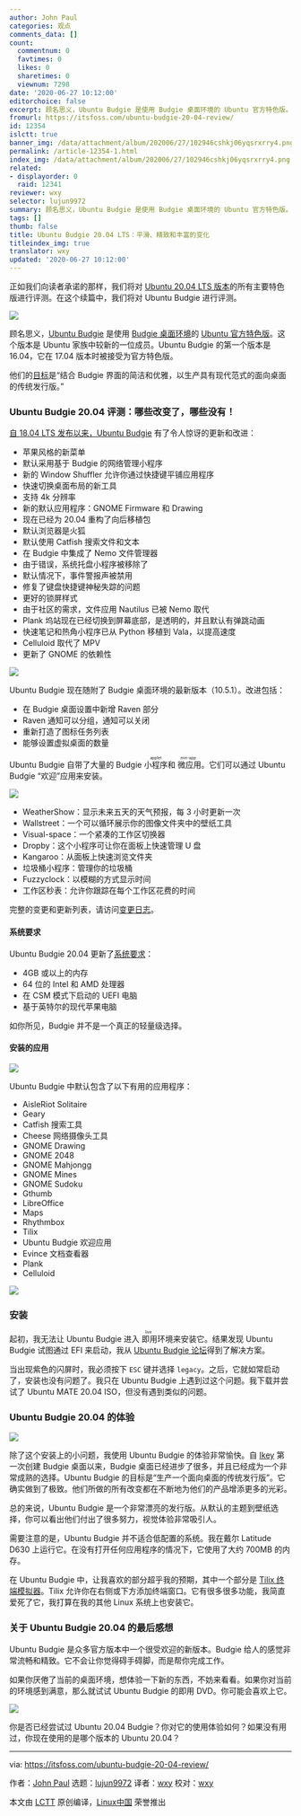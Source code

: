 ```yaml
---
author: John Paul
categories: 观点
comments_data: []
count:
  commentnum: 0
  favtimes: 0
  likes: 0
  sharetimes: 0
  viewnum: 7298
date: '2020-06-27 10:12:00'
editorchoice: false
excerpt: 顾名思义，Ubuntu Budgie 是使用 Budgie 桌面环境的 Ubuntu 官方特色版。
fromurl: https://itsfoss.com/ubuntu-budgie-20-04-review/
id: 12354
islctt: true
banner_img: /data/attachment/album/202006/27/102946cshkj06yqsrxrry4.png
permalink: /article-12354-1.html
index_img: /data/attachment/album/202006/27/102946cshkj06yqsrxrry4.png.thumb.jpg
related:
- displayorder: 0
  raid: 12341
reviewer: wxy
selector: lujun9972
summary: 顾名思义，Ubuntu Budgie 是使用 Budgie 桌面环境的 Ubuntu 官方特色版。
tags: []
thumb: false
title: Ubuntu Budgie 20.04 LTS：平滑、精致和丰富的变化
titleindex_img: true
translator: wxy
updated: '2020-06-27 10:12:00'
---
```


正如我们向读者承诺的那样，我们将对 [Ubuntu 20.04 LTS 版本](https://itsfoss.com/download-ubuntu-20-04/)的所有主要特色版进行评测。在这个续篇中，我们将对 Ubuntu Budgie 进行评测。


![](/data/attachment/album/202006/27/102946cshkj06yqsrxrry4.png)


顾名思义，[Ubuntu Budgie](https://ubuntubudgie.org/) 是使用 [Budgie 桌面环境](https://en.wikipedia.org/wiki/Budgie_)的 [Ubuntu 官方特色版](https://itsfoss.com/which-ubuntu-install/)。这个版本是 Ubuntu 家族中较新的一位成员。Ubuntu Budgie 的第一个版本是 16.04，它在 17.04 版本时被接受为官方特色版。


他们的[目标](https://ubuntubudgie.org/about-us/)是“结合 Budgie 界面的简洁和优雅，以生产具有现代范式的面向桌面的传统发行版。”


### Ubuntu Budgie 20.04 评测：哪些改变了，哪些没有！






[自 18.04 LTS 发布以来，Ubuntu Budgie](https://itsfoss.com/ubuntu-budgie-18-review/) 有了令人惊讶的更新和改进：


* 苹果风格的新菜单
* 默认采用基于 Budgie 的网络管理小程序
* 新的 Window Shuffler 允许你通过快捷键平铺应用程序
* 快速切换桌面布局的新工具
* 支持 4k 分辨率
* 新的默认应用程序：GNOME Firmware 和 Drawing
* 现在已经为 20.04 重构了向后移植包
* 默认浏览器是火狐
* 默认使用 Catfish 搜索文件和文本
* 在 Budgie 中集成了 Nemo 文件管理器
* 由于错误，系统托盘小程序被移除了
* 默认情况下，事件警报声被禁用
* 修复了键盘快捷键神秘失踪的问题
* 更好的锁屏样式
* 由于社区的需求，文件应用 Nautilus 已被 Nemo 取代
* Plank 坞站现在已经切换到屏幕底部，是透明的，并且默认有弹跳动画
* 快速笔记和热角小程序已从 Python 移植到 Vala，以提高速度
* Celluloid 取代了 MPV
* 更新了 GNOME 的依赖性


![](/data/attachment/album/202006/27/102956pdz06qqd20u1q601.jpeg)


Ubuntu Budgie 现在随附了 Budgie 桌面环境的最新版本（10.5.1）。改进包括：


* 在 Budgie 桌面设置中新增 Raven 部分
* Raven 通知可以分组，通知可以关闭
* 重新打造了图标任务列表
* 能够设置虚拟桌面的数量


Ubuntu Budgie 自带了大量的 Budgie <ruby> 小程序 <rt>  applet </rt></ruby>和<ruby> 微应用 <rt>  min-app </rt></ruby>。它们可以通过 Ubuntu Budgie “欢迎”应用来安装。


![](/data/attachment/album/202006/27/103035tjwjjsbx7jbbxbje.png)


* WeatherShow：显示未来五天的天气预报，每 3 小时更新一次
* Wallstreet：一个可以循环展示你的图像文件夹中的壁纸工具
* Visual-space：一个紧凑的工作区切换器
* Dropby：这个小程序可让你在面板上快速管理 U 盘
* Kangaroo：从面板上快速浏览文件夹
* 垃圾桶小程序：管理你的垃圾桶
* Fuzzyclock：以模糊的方式显示时间
* 工作区秒表：允许你跟踪在每个工作区花费的时间


完整的变更和更新列表，请访问[变更日志](https://ubuntubudgie.org/2020/04/21/ubuntu-budgie-20-04lts-release-notes-for-18-04-upgraders/)。


#### 系统要求


Ubuntu Budgie 20.04 更新了[系统要求](https://ubuntubudgie.org/downloads/)：


* 4GB 或以上的内存
* 64 位的 Intel 和 AMD 处理器
* 在 CSM 模式下启动的 UEFI 电脑
* 基于英特尔的现代苹果电脑


如你所见，Budgie 并不是一个真正的轻量级选择。


#### 安装的应用


![](/data/attachment/album/202006/27/103044gx96rb66ruzc00o9.jpeg)


Ubuntu Budgie 中默认包含了以下有用的应用程序：


* AisleRiot Solitaire
* Geary
* Catfish 搜索工具
* Cheese 网络摄像头工具
* GNOME Drawing
* GNOME 2048
* GNOME Mahjongg
* GNOME Mines
* GNOME Sudoku
* Gthumb
* LibreOffice
* Maps
* Rhythmbox
* Tilix
* Ubuntu Budgie 欢迎应用
* Evince 文档查看器
* Plank
* Celluloid


![](/data/attachment/album/202006/27/103301uhdnqohlhhnc8zv8.png)


### 安装


起初，我无法让 Ubuntu Budgie 进入<ruby> 即用 <rt>  live </rt></ruby>环境来安装它。结果发现 Ubuntu Budgie 试图通过 EFI 来启动，我从 [Ubuntu Budgie 论坛](https://discourse.ubuntubudgie.org/t/cant-get-ub-to-boot/3397)得到了解决方案。


当出现紫色的闪屏时，我必须按下 `ESC` 键并选择 `legacy`。之后，它就如常启动了，安装也没有问题了。我只在 Ubuntu Budgie 上遇到过这个问题。我下载并尝试了 Ubuntu MATE 20.04 ISO，但没有遇到类似的问题。


### Ubuntu Budgie 20.04 的体验


![](/data/attachment/album/202006/27/103319ha09vg7td6d28dbl.jpg)


除了这个安装上的小问题，我使用 Ubuntu Budgie 的体验非常愉快。自 [Ikey](https://itsfoss.com/ikey-doherty-serpent-interview/) 第一次创建 Budgie 桌面以来，Budgie 桌面已经进步了很多，并且已经成为一个非常成熟的选择。Ubuntu Budgie 的目标是“生产一个面向桌面的传统发行版”。它确实做到了极致。他们所做的所有改变都在不断地为他们的产品增添更多的光彩。


总的来说，Ubuntu Budgie 是一个非常漂亮的发行版。从默认的主题到壁纸选择，你可以看出他们付出了很多努力，视觉体验非常吸引人。


需要注意的是，Ubuntu Budgie 并不适合低配置的系统。我在戴尔 Latitude D630 上运行它。在没有打开任何应用程序的情况下，它使用了大约 700MB 的内存。


在 Ubuntu Budgie 中，让我喜欢的部分超乎我的预期，其中一个部分是 [Tilix 终端模拟器](https://gnunn1.github.io/tilix-web/)。Tilix 允许你在右侧或下方添加终端窗口。它有很多很多功能，我简直爱死了它，我打算在我的其他 Linux 系统上也安装它。


### 关于 Ubuntu Budgie 20.04 的最后感想


Ubuntu Budgie 是众多官方版本中一个很受欢迎的新版本。Budgie 给人的感觉非常流畅和精致。它不会让你觉得碍手碍脚，而是帮你完成工作。


如果你厌倦了当前的桌面环境，想体验一下新的东西，不妨来看看。如果你对当前的环境感到满意，那么就试试 Ubuntu Budgie 的即用 DVD。你可能会喜欢上它。


![](/data/attachment/album/202006/27/103328gdj4brdmevklq5gd.png)


你是否已经尝试过 Ubuntu 20.04 Budgie？你对它的使用体验如何？如果没有用过，你现在使用的是哪个版本的 Ubuntu 20.04？




---


via: <https://itsfoss.com/ubuntu-budgie-20-04-review/>


作者：[John Paul](https://itsfoss.com/author/john/) 选题：[lujun9972](https://github.com/lujun9972) 译者：[wxy](https://github.com/wxy) 校对：[wxy](https://github.com/wxy)


本文由 [LCTT](https://github.com/LCTT/TranslateProject) 原创编译，[Linux中国](https://linux.cn/) 荣誉推出